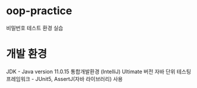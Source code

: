 # oop-practice
비밀번호 테스트 환경 실습

# 개발 환경
JDK - Java version 11.0.15
통합개발환경 (IntelliJ) Ultimate 버전
자바 단위 테스팅 프레임워크 - JUnit5, AssertJ(자바 라이브러리) 사용

